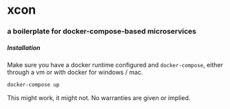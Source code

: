 # xcon
### a boilerplate for docker-compose-based microservices

##### Installation

Make sure you have a docker runtime configured and `docker-compose`, either through a vm or with docker for windows / mac.

```bash
docker-compose up
```

This might work, it might not. No warranties are given or implied.
